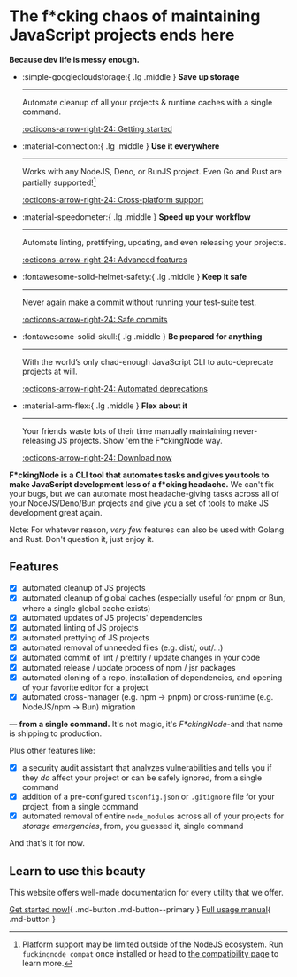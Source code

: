 <!-- markdownlint-disable md033 -->
<!-- markdownlint-disable md030 -->

# The f*cking chaos of maintaining JavaScript projects ends here

**Because dev life is messy enough.**

<div class="grid cards" markdown>

-   :simple-googlecloudstorage:{ .lg .middle } **Save up storage**

    ---

    Automate cleanup of all your projects & runtime caches with a single command.

    [:octicons-arrow-right-24: Getting started](manual/usage.md#the-clean-command)

-   :material-connection:{ .lg .middle } **Use it everywhere**

    ---

    Works with any NodeJS, Deno, or BunJS project. Even Go and Rust are partially supported![^1]

    [:octicons-arrow-right-24: Cross-platform support](learn/cross-runtime-support.md)

-   :material-speedometer:{ .lg .middle } **Speed up your workflow**

    ---

    Automate linting, prettifying, updating, and even releasing your projects.

    [:octicons-arrow-right-24: Advanced features](manual/index.md#fckingnode-full-manual)

-   :fontawesome-solid-helmet-safety:{ .lg .middle } **Keep it safe**

    ---

    Never again make a commit without running your test-suite test.

    [:octicons-arrow-right-24: Safe commits](./manual/commit.md)

-   :fontawesome-solid-skull:{ .lg .middle } **Be prepared for anything**

    ---

    With the world’s only chad-enough JavaScript CLI to auto-deprecate projects at will.

    [:octicons-arrow-right-24: Automated deprecations](./manual/surrender.md)

-   :material-arm-flex:{ .lg .middle } **Flex about it**

    ---

    Your friends waste lots of their time manually maintaining never-releasing JS projects. Show 'em the F\*ckingNode way.

    [:octicons-arrow-right-24: Download now](https://github.com/FuckingNode/FuckingNode/releases/latest)

</div>

**F\*ckingNode is a CLI tool that automates tasks and gives you tools to make JavaScript development less of a f\*cking headache.** We can't fix your bugs, but we can automate most headache-giving tasks across all of your NodeJS/Deno/Bun projects and give you a set of tools to make JS development great again.

Note: For whatever reason, _very few_ features can also be used with Golang and Rust. Don't question it, just enjoy it.

## Features

- [x] automated cleanup of JS projects
- [x] automated cleanup of global caches (especially useful for pnpm or Bun, where a single global cache exists)
- [x] automated updates of JS projects' dependencies
- [x] automated linting of JS projects
- [x] automated prettying of JS projects
- [x] automated removal of unneeded files (e.g. dist/, out/...)
- [x] automated commit of lint / prettify / update changes in your code
- [x] automated release / update process of npm / jsr packages
- [x] automated cloning of a repo, installation of dependencies, and opening of your favorite editor for a project
- [x] automated cross-manager (e.g. npm -> pnpm) or cross-runtime (e.g. NodeJS/npm -> Bun) migration

— **from a single command.** It's not magic, it's _F\*ckingNode_-and that name is shipping to production.

Plus other features like:

- [x] a security audit assistant that analyzes vulnerabilities and tells you if they _do_ affect your project or can be safely ignored, from a single command
- [x] addition of a pre-configured `tsconfig.json` or `.gitignore` file for your project, from a single command
- [x] automated removal of entire `node_modules` across all of your projects for _storage emergencies_, from, you guessed it, single command

And that's it for now.

## Learn to use this beauty

This website offers well-made documentation for every utility that we offer.

[Get started now!](manual/index.md#tldr-for-getting-started-as-soon-as-possible){ .md-button .md-button--primary }
[Full usage manual](manual/install.md){ .md-button }

[^1]:
    Platform support may be limited outside of the NodeJS ecosystem. Run `fuckingnode compat` once installed or head to [the compatibility page](learn/cross-runtime-support.md) to learn more.
